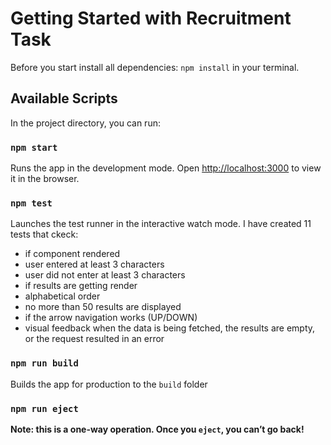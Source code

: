 # Getting Started with Recruitment Task

Before you start install all dependencies: `npm install` in your terminal.

## Available Scripts

In the project directory, you can run:

### `npm start`

Runs the app in the development mode.
Open [http://localhost:3000](http://localhost:3000) to view it in the browser.

### `npm test`

Launches the test runner in the interactive watch mode. I have created 11 tests that ckeck:

- if component rendered
- user entered at least 3 characters
- user did not enter at least 3 characters
- if results are getting render
- alphabetical order
- no more than 50 results are displayed
- if the arrow navigation works (UP/DOWN)
- visual feedback when the data is being fetched, the results are empty, or the request resulted in an error

### `npm run build`

Builds the app for production to the `build` folder

### `npm run eject`

**Note: this is a one-way operation. Once you `eject`, you can’t go back!**
